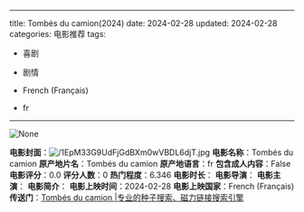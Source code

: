 
---
title: Tombés du camion(2024)
date: 2024-02-28
updated: 2024-02-28
categories: 电影推荐
tags:

- 喜剧
- 剧情

- French (Français)
- fr
---

<img src="https://image.tmdb.org/t/p/originalNone" alt="None" title="None">

**电影封面**：<img src="https://image.tmdb.org/t/p/w200/1EpM33G9UdFjGdBXm0wVBDL6djT.jpg" alt="/1EpM33G9UdFjGdBXm0wVBDL6djT.jpg" title="/1EpM33G9UdFjGdBXm0wVBDL6djT.jpg">
**电影名称**：Tombés du camion
**原产地片名**：Tombés du camion
**原产地语言**：fr
**包含成人内容**：False
**电影评分**：0.0
**评分人数**：0
**热门程度**：6.346
**电影时长**：
**电影导演**：
**电影主演**：
**电影简介**：
**电影上映时间**：2024-02-28
**电影上映国家**：French (Français)
**传送门**：[Tombés du camion |专业的种子搜索、磁力链接搜索引擎](https://movie.amd794.com:2083/?search=Tomb%C3%A9s%20du%20camion&ordering=&mode=match_phrase&page_size=10&page=1)

